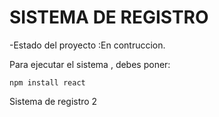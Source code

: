 <h1>SISTEMA DE REGISTRO </h1>

-Estado del proyecto :En contruccion.

Para ejecutar el sistema , debes poner:

``` npm install react ```

Sistema de registro 2 
